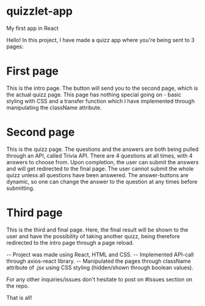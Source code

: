 # quizzlet-app
My first app in React


Hello! In this project, I have made a quizz app where you're being sent to 3 pages:

# First page
This is the intro page. The button will send you to the second page, which is the actual quizz page. This page has nothing special going on - basic styling with CSS and a transfer function which I have implemented through manipulating the className attribute.

# Second page
This is the quizz page. The questions and the answers are both being pulled through an API, called Trivia API. There are 4 questions at all times, with 4 answers to choose from. Upon completion, the user can submit the answers and will get redirected to the final page. The user cannot submit the whole quizz unless all questions have been answered. The answer-buttons are dynamic, so one can change the answer to the question at any times before submitting.

# Third page
This is the third and final page. Here, the final result will be shown to the user and have the possibility of taking another quizz, being therefore redirected to the intro page through a page reload. 



-- Project was made using React, HTML and CSS.
-- Implemented API-call through axios-react library.
-- Manipulated the pages through className attribute of .jsx using CSS styling (hidden/shown through boolean values).

For any other inquiries/issues don't hesitate to post on #Issues section on the repo.

That is all!
